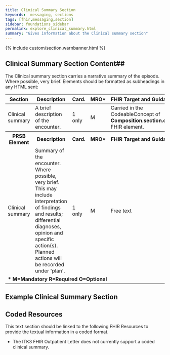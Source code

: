 ```yaml
---
title: Clinical Summary Section
keywords:  messaging, sections
tags: [fhir,messaging,section]
sidebar: foundations_sidebar
permalink: explore_clinical_summary.html
summary: "Gives information about the Clinical summary section"
---
```


{% include custom/section.warnbanner.html %}

## Clinical Summary Section Content##

The Clinical summary section carries a narrative summary of the episode. Where possible, very brief. Elements should be formatted as subheadings in any HTML sent:

<table style="width:100%;max-width: 100%;">
	<thead>
		<tr>
			<th width="15%">Section</th>
			<th width="35%">Description</th>
			<th width="5%">Card.</th>
			<th width="5%">MRO*</th>
			<th width="40%">FHIR Target and Guidance</th>
		</tr>
	</thead>
	<tbody>
		<tr>
			<td>Clinical summary</td>
			<td>A brief description of the encounter.</td>
			<td>1 only</td>
			<td>M</td>
		    <td>Carried in the CodeableConcept of <b>Composition.section.code</b> FHIR element.</td>
		</tr>
		<tr>
			<th>PRSB Element</th>
			<th>Description</th>
			<th>Card.</th>
			<th>MRO*</th>
			<th>FHIR Target and Guidance</th>		
		</tr>
		<tr>
			<td>Clinical summary</td>
			<td>Summary of the encounter. Where possible, very brief. This may include interpretation of findings and results; differential diagnoses, opinion and specific action(s). Planned actions will be recorded under 'plan'.</td>
			<td>1 only</td>
			<td>M</td>
			<td>Free text</td>
		</tr>
		<tr>
		<td colspan="5"><b>* M=Mandatory R=Required O=Optional</b></td>
		</tr>
	</tbody>
</table>



##  Example Clinical Summary Section ##

<script src="https://gist.github.com/IOPS-DEV/77620f7d132b195c42b5f2fee5f39172.js"></script>

## Coded Resources ##

This text section should be linked to the following FHIR Resources to provide the textual information in a coded format.

- The ITK3 FHIR Outpatient Letter does not currently support a coded clinical summary.






